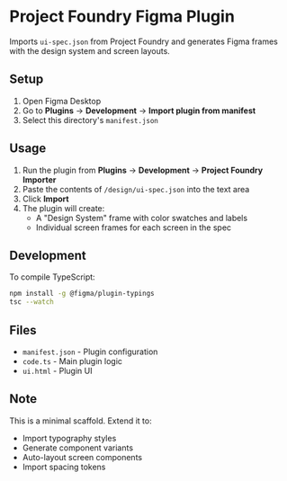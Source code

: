 # Project Foundry Figma Plugin

Imports `ui-spec.json` from Project Foundry and generates Figma frames with the design system and screen layouts.

## Setup

1. Open Figma Desktop
2. Go to **Plugins** → **Development** → **Import plugin from manifest**
3. Select this directory's `manifest.json`

## Usage

1. Run the plugin from **Plugins** → **Development** → **Project Foundry Importer**
2. Paste the contents of `/design/ui-spec.json` into the text area
3. Click **Import**
4. The plugin will create:
   - A "Design System" frame with color swatches and labels
   - Individual screen frames for each screen in the spec

## Development

To compile TypeScript:

```bash
npm install -g @figma/plugin-typings
tsc --watch
```

## Files

- `manifest.json` - Plugin configuration
- `code.ts` - Main plugin logic
- `ui.html` - Plugin UI

## Note

This is a minimal scaffold. Extend it to:
- Import typography styles
- Generate component variants
- Auto-layout screen components
- Import spacing tokens
